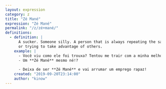 ```yaml
---
layout: expression
category: z
title: "Zé Mané"
expression: "Zé Mané"
permalink: "/z/zé+mané/"
definitions:
  - definition: |
      A sucker. Someone silly. A person that is always repeating the same mistake,
      or trying to take advantage of others.
    example: |
      - Você viu como ele foi trouxa? Tentou me trair com a minha melhor amiga!
      - Um **Zé Mané** mesmo né!?
      
      - Deixa de ser **Zé Mané** e vai arrumar um emprego rapaz!
    created: "2019-09-20T23:14:00"
    author: "kinow"
---
```

